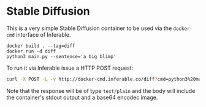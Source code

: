 # Stable Diffusion

This is a very simple Stable Diffusion container to be used via the `docker-cmd` interface of Inferable.

```
docker build . --tag=diff
docker run -d diff
python3 main.py --sentence='a big blimp'
```

To run it via Inferable issue a HTTP POST request:
```bash
curl -X POST -L -v http://docker-cmd.inferable.co/diff?cmd=python3%20main.py%20--sentence=%22a%20big%20blimp%22
```

Note that the response will be of type `text/plain` and the body will include the container's stdout output and a base64 encodec image.
